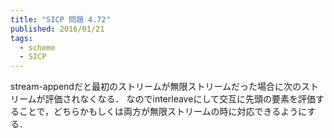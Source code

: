 ```yaml
---
title: "SICP 問題 4.72"
published: 2016/01/21
tags:
  - scheme
  - SICP
---
```


<p>stream-appendだと最初のストリームが無限ストリームだった場合に次のストリームが評価されなくなる．
なのでinterleaveにして交互に先頭の要素を評価することで，どちらかもしくは両方が無限ストリームの時に対応できるようにする．</p>

